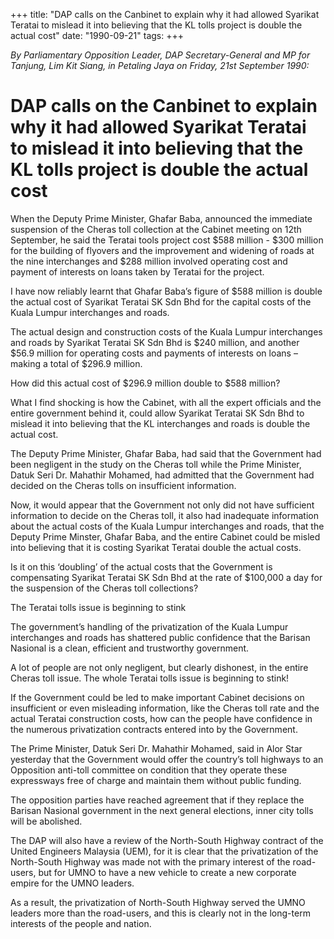 +++ 
title: "DAP calls on the Canbinet to explain why it had allowed Syarikat Teratai to mislead it into believing that the KL tolls project is double the actual cost"
date: "1990-09-21"
tags:
+++

_By Parliamentary Opposition Leader, DAP Secretary-General and MP for Tanjung, Lim Kit Siang, in Petaling Jaya on Friday, 21st September 1990:_

# DAP calls on the Canbinet to explain why it had allowed Syarikat Teratai to mislead it into believing that the KL tolls project is double the actual cost

When the Deputy Prime Minister, Ghafar Baba, announced the immediate suspension of the Cheras toll collection at the Cabinet meeting on 12th September, he said the Teratai tools project cost $588 million - $300 million for the building of flyovers and the improvement and widening of roads at the nine interchanges and $288 million involved operating cost and payment of interests on loans taken by Teratai for the project.</u>

I have now reliably learnt that Ghafar Baba’s figure of $588 million is double the actual cost of Syarikat Teratai SK Sdn Bhd for the capital costs of the Kuala Lumpur interchanges and roads.

The actual design and construction costs of the Kuala Lumpur interchanges and roads by Syarikat Teratai SK Sdn Bhd is $240 million, and another $56.9 million for operating costs and payments of interests on loans – making a total of $296.9 million.

How did this actual cost of $296.9 million double to $588 million?

What I find shocking is how the Cabinet, with all the expert officials and the entire government behind it, could allow Syarikat Teratai SK Sdn Bhd to mislead it into believing that the KL interchanges and roads is double the actual cost.

The Deputy Prime Minister, Ghafar Baba, had said that the Government had been negligent in the study on the Cheras toll while the Prime Minister, Datuk Seri Dr. Mahathir Mohamed, had admitted that the Government had decided on the Cheras tolls on insufficient information.

Now, it would appear that the Government not only did not have sufficient information to decide on the Cheras toll, it also had inadequate information about the actual costs of the Kuala Lumpur interchanges and roads, that the Deputy Prime Minster, Ghafar Baba, and the entire Cabinet could be misled into believing that it is costing Syarikat Teratai double the actual costs.

Is it on this ‘doubling’ of the actual costs that the Government is compensating Syarikat Teratai SK Sdn Bhd at the rate of $100,000 a day for the suspension of the Cheras toll collections?

The Teratai tolls issue is beginning to stink

The government’s handling of the privatization of the Kuala Lumpur interchanges and roads has shattered public confidence that the Barisan Nasional is a clean, efficient and trustworthy government.

A lot of people are not only negligent, but clearly dishonest, in the entire Cheras toll issue. The whole Teratai tolls issue is beginning to stink!

If the Government could be led to make important Cabinet decisions on insufficient or even misleading information, like the Cheras toll rate and the actual Teratai construction costs, how can the people have confidence in the numerous privatization contracts entered into by the Government.

The Prime Minister, Datuk Seri Dr. Mahathir Mohamed, said in Alor Star yesterday that the Government would offer the country’s toll highways to an Opposition anti-toll committee on condition that they operate these expressways free of charge and maintain them without public funding.

The opposition parties have reached agreement that if they replace the Barisan Nasional government in the next general elections, inner city tolls will be abolished.

The DAP will also have a review of the North-South Highway contract of the United Engineers Malaysia (UEM), for it is clear that the privatization of the North-South Highway was made not with the primary interest of the road-users, but for UMNO to have a new vehicle to create a new corporate empire for the UMNO leaders.
 
As a result, the privatization of North-South Highway served the UMNO leaders more than the road-users, and this is clearly not in the long-term interests of the people and nation.
 
